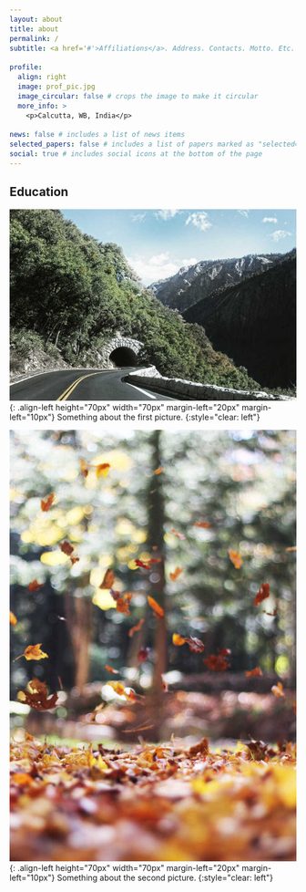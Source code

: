 ```yaml
---
layout: about
title: about
permalink: /
subtitle: <a href='#'>Affiliations</a>. Address. Contacts. Motto. Etc.

profile:
  align: right
  image: prof_pic.jpg
  image_circular: false # crops the image to make it circular
  more_info: >
    <p>Calcutta, WB, India</p>

news: false # includes a list of news items
selected_papers: false # includes a list of papers marked as "selected={true}"
social: true # includes social icons at the bottom of the page
---
```


## Education

![](/assets/img/1.jpg){: .align-left height="70px" width="70px" margin-left="20px" margin-left="10px"}
Something about the first picture.
{:style="clear: left"}

![](/assets/img/2.jpg){: .align-left height="70px" width="70px" margin-left="20px" margin-left="10px"}
Something about the second picture.
{:style="clear: left"}
